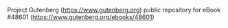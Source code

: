 Project Gutenberg (https://www.gutenberg.org) public repository for eBook #48601 (https://www.gutenberg.org/ebooks/48601)
